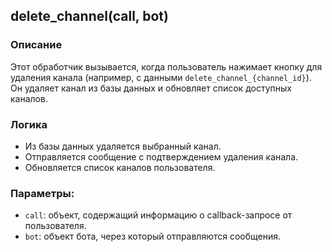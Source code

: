 ## delete_channel(call, bot)

### Описание

Этот обработчик вызывается, когда пользователь нажимает кнопку для удаления канала (например, с данными `delete_channel_{channel_id}`). Он удаляет канал из базы данных и обновляет список доступных каналов.

### Логика

- Из базы данных удаляется выбранный канал.
- Отправляется сообщение с подтверждением удаления канала.
- Обновляется список каналов пользователя.

### Параметры:

- `call`: объект, содержащий информацию о callback-запросе от пользователя.
- `bot`: объект бота, через который отправляются сообщения.